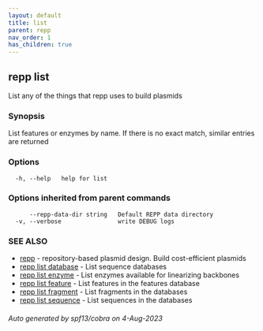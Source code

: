 ```yaml
---
layout: default
title: list
parent: repp
nav_order: 1
has_children: true
---
```

## repp list

List any of the things that repp uses to build plasmids

### Synopsis

List features or enzymes by name.
If there is no exact match, similar entries are returned

### Options

```
  -h, --help   help for list
```

### Options inherited from parent commands

```
      --repp-data-dir string   Default REPP data directory
  -v, --verbose                write DEBUG logs
```

### SEE ALSO

* [repp](repp)	 - repository-based plasmid design. Build cost-efficient plasmids
* [repp list database](repp_list_database)	 - List sequence databases
* [repp list enzyme](repp_list_enzyme)	 - List enzymes available for linearizing backbones
* [repp list feature](repp_list_feature)	 - List features in the features database
* [repp list fragment](repp_list_fragment)	 - List fragments in the databases
* [repp list sequence](repp_list_sequence)	 - List sequences in the databases

###### Auto generated by spf13/cobra on 4-Aug-2023
